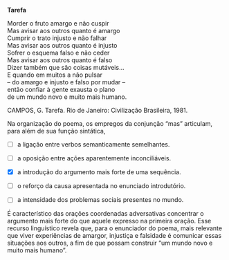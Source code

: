 

**Tarefa**

Morder o fruto amargo e não cuspir\
Mas avisar aos outros quanto é amargo\
Cumprir o trato injusto e não falhar\
Mas avisar aos outros quanto é injusto\
Sofrer o esquema falso e não ceder\
Mas avisar aos outros quanto é falso\
Dizer também que são coisas mutáveis...\
E quando em muitos a não pulsar\
– do amargo e injusto e falso por mudar –\
então confiar à gente exausta o plano\
de um mundo novo e muito mais humano.

CAMPOS, G. Tarefa. Rio de Janeiro: Civilização Brasileira, 1981.

Na organização do poema, os empregos da conjunção “mas” articulam, para além de sua função sintática,



- [ ] a ligação entre verbos semanticamente semelhantes.
- [ ] a oposição entre ações aparentemente inconciliáveis.
- [x] a introdução do argumento mais forte de uma sequência.
- [ ] o reforço da causa apresentada no enunciado introdutório.
- [ ] a intensidade dos problemas sociais presentes no mundo.


É característico das orações coordenadas adversativas concentrar o argumento mais forte do que aquele expresso na primeira oração. Esse recurso linguístico revela que, para o enunciador do poema, mais relevante que viver experiências de amargor, injustiça e falsidade é comunicar essas situações aos outros, a fim de que possam construir “um mundo novo e muito mais humano”.
